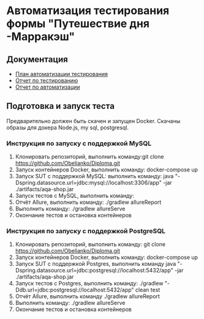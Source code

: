 # Автоматизация тестирования формы "Путешествие дня -Марракэш"

## Документация

- [План автоматизации тестирования](https://github.com/Obelianko/Diploma/blob/2f8259bbe51eb98842de9f08e02e8f6f6690ae41/Plan.md)
- [Отчет по тестированию](https://github.com/Obelianko/Diploma/blob/2f8259bbe51eb98842de9f08e02e8f6f6690ae41/Report/Report.md)
- [Отчет по автоматизации](https://github.com/Obelianko/Diploma/blob/2f8259bbe51eb98842de9f08e02e8f6f6690ae41/Report/Summary.md)

## Подготовка и запуск теста

Предварительно должен быть скачен и запущен Docker. Скачаны образы для докера Node.js, my
sql, postgresql.

### Инструкция по запуску с поддержкой MySQL
1. Клонировать репозиторий, выполнить команду:git clone https://github.com/Obelianko/Diploma.git
2. Запуск контейнеров Docker, выполнить команду: docker-compose up
3. Запуск SUT с поддержкой MySQL: выполнить команду: java "-Dspring.datasource.url=jdbc:mysql://localhost:3306/app" -jar ./artifacts/aqa-shop.jar
4. Запуск тестов с MySQL, выполнить команду: 
5. Отчёт Allure, выполнить команду: ./gradlew allureReport 
6. Выполнить команду: ./gradlew allureServe
7. Окончание тестов и остановка контейнеров

### Инструкция по запуску с поддержкой PostgreSQL
1. Клонировать репозиторий, выполнить команду: git clone https://github.com/Obelianko/Diploma.git
2. Запуск контейнеров Docker, выполнить команду: docker-compose up
3. Запуск SUT с поддержкой Postgres, выполнить команду java "-Dspring.datasource.url=jdbc:postgresql://localhost:5432/app" -jar ./artifacts/aqa-shop.jar
4. Запуск тестов с Postgres, выполнить команду: ./gradlew "-Ddb.url=jdbc:postgresql://localhost:5432/app" clean test
5. Отчёт Allure, выполнить команду ./gradlew allureReport 
6. Выполнить команду: ./gradlew allureServe
7. Окончание тестов и остановка контейнеров


